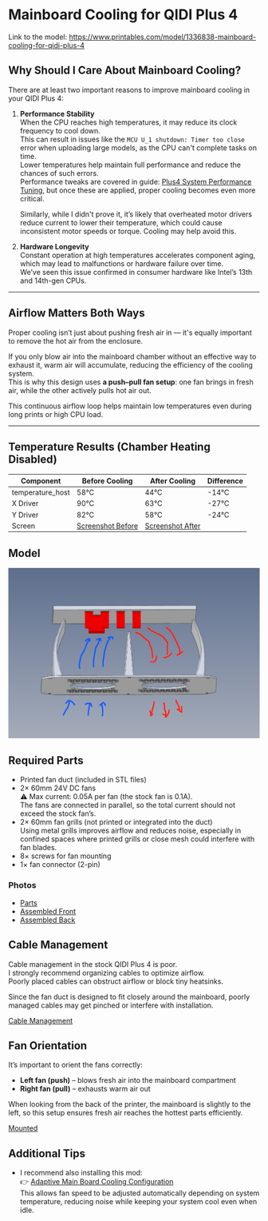 # Mainboard Cooling for QIDI Plus 4

Link to the model: https://www.printables.com/model/1336838-mainboard-cooling-for-qidi-plus-4


## Why Should I Care About Mainboard Cooling?

There are at least two important reasons to improve mainboard cooling in your QIDI Plus 4:

1. **Performance Stability**  
   When the CPU reaches high temperatures, it may reduce its clock frequency to cool down.  
   This can result in issues like the `MCU U_1 shutdown: Timer too close` error when uploading large models, as the CPU can't complete tasks on time.  
   Lower temperatures help maintain full performance and reduce the chances of such errors.  
   Performance tweaks are covered in guide: [Plus4 System Performance Tuning](../system-tuning/README.md), but once these are applied, proper cooling becomes even more critical.

   Similarly, while I didn't prove it, it’s likely that overheated motor drivers reduce current to lower their temperature, which could cause inconsistent motor speeds or torque. Cooling may help avoid this.

2. **Hardware Longevity**  
   Constant operation at high temperatures accelerates component aging, which may lead to malfunctions or hardware failure over time.  
   We’ve seen this issue confirmed in consumer hardware like Intel’s 13th and 14th-gen CPUs.

---

## Airflow Matters Both Ways
Proper cooling isn’t just about pushing fresh air in — it's equally important to remove the hot air from the enclosure.

If you only blow air into the mainboard chamber without an effective way to exhaust it, warm air will accumulate, reducing the efficiency of the cooling system.  
This is why this design uses **a push–pull fan setup**: one fan brings in fresh air, while the other actively pulls hot air out.

This continuous airflow loop helps maintain low temperatures even during long prints or high CPU load.

---

## Temperature Results (Chamber Heating Disabled)

| Component         | Before Cooling                         | After Cooling                        | Difference | 
|-------------------|----------------------------------------|--------------------------------------|------------|
| temperature_host  | 58°C                                   | 44°C                                 | -14°C      |
| X Driver          | 90°C                                   | 63°C                                 | -27°C      |
| Y Driver          | 82°C                                   | 58°C                                 | -24°C      |
| Screen            | [Screenshot Before](./img/before.JPEG) | [Screenshot After](./img/after.JPEG) |            |

## Model

![Airflow](./img/cooling2.PNG)

## Required Parts

- Printed fan duct (included in STL files)
- 2× 60mm 24V DC fans  
  ⚠️ Max current: 0.05A per fan (the stock fan is 0.1A).  
  The fans are connected in parallel, so the total current should not exceed the stock fan’s.
- 2× 60mm fan grills (not printed or integrated into the duct)  
  Using metal grills improves airflow and reduces noise, especially in confined spaces where printed grills or close mesh could interfere with fan blades.
- 8× screws for fan mounting
- 1× fan connector (2-pin)

### Photos
 * [Parts](./img/parts.JPEG)
 * [Assembled Front](./img/assembled_front.JPEG)
 * [Assembled Back](./img/assembled_back.JPEG)


## Cable Management

Cable management in the stock QIDI Plus 4 is poor.  
I strongly recommend organizing cables to optimize airflow.  
Poorly placed cables can obstruct airflow or block tiny heatsinks.

Since the fan duct is designed to fit closely around the mainboard, poorly managed cables may get pinched or interfere with installation.

[Cable Management](./img/cable_management.JPEG)


## Fan Orientation

It’s important to orient the fans correctly:

- **Left fan (push)** – blows fresh air into the mainboard compartment
- **Right fan (pull)** – exhausts warm air out

When looking from the back of the printer, the mainboard is slightly to the left, so this setup ensures fresh air reaches the hottest parts efficiently.

[Mounted](./img/mounted.JPEG)

## Additional Tips

- I recommend also installing this mod:  
  👉 [Adaptive Main Board Cooling Configuration](../adaptive-main-board-cooling/README.md)  
  This allows fan speed to be adjusted automatically depending on system temperature, reducing noise while keeping your system cool even when idle.
